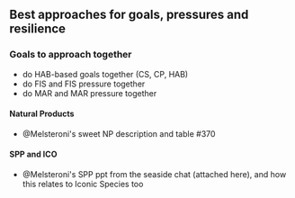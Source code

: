  ## Best approaches for goals, pressures and resilience
 
 
 
 ### Goals to approach together
- do HAB-based goals together (CS, CP, HAB)
- do FIS and FIS pressure together 
- do MAR and MAR pressure together

 #### Natural Products
 
 - @Melsteroni's sweet NP description and table #370
 
 #### SPP and ICO
- @Melsteroni's SPP ppt from the seaside chat (attached here), and how this relates to Iconic Species too

 